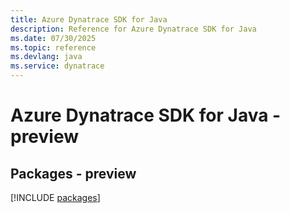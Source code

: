 ```yaml
---
title: Azure Dynatrace SDK for Java
description: Reference for Azure Dynatrace SDK for Java
ms.date: 07/30/2025
ms.topic: reference
ms.devlang: java
ms.service: dynatrace
---
```

# Azure Dynatrace SDK for Java - preview
## Packages - preview
[!INCLUDE [packages](dynatrace-index.md)]